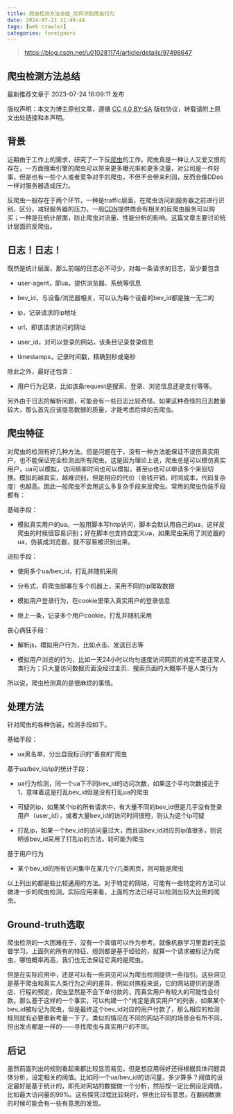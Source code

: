 ```yaml
---
title: 爬虫检测方法总结_如何识别爬虫行为
date: 2024-07-21 11:49:44
tags: [web crawler]
categories: foreigners
---
```


> https://blog.csdn.net/u010281174/article/details/97498647

## 爬虫检测方法总结

最新推荐文章于 2023-07-24 16:09:11 发布

版权声明：本文为博主原创文章，遵循 [CC 4.0 BY-SA](http://creativecommons.org/licenses/by-sa/4.0/) 版权协议，转载请附上原文出处链接和本声明。

## 背景

近期由于工作上的需求，研究了一下反[爬虫](https://so.csdn.net/so/search?q=%E7%88%AC%E8%99%AB&spm=1001.2101.3001.7020)的工作。爬虫真是一种让人又爱又恨的存在，一方面搜索引擎的爬虫可以带来更多曝光率和更多流量，对公司是一件好事，但是也有一些个人或者竞争对手的爬虫，不但不会带来利润，反而会像DDos一样对服务器造成压力。

反爬虫一般存在于两个环节，一种是traffic层面，在爬虫访问到服务器之前进行识别、区分，减轻服务器的压力，一般[CDN](https://so.csdn.net/so/search?q=CDN&spm=1001.2101.3001.7020)提供商会有相关的反爬虫服务可以购买；一种是在统计层面，防止爬虫对流量、性能分析的影响。这篇文章主要讨论统计层面的反爬虫。

## 日志！日志！

既然是统计层面，那么前端的日志必不可少。对每一条请求的日志，至少要包含

-   user-agent，即ua，提供浏览器、系统等信息
    
-   bev\_id，与设备/浏览器相关，可以认为每个设备的bev\_id都是独一无二的
    
-   ip，记录请求的ip地址
    
-   url，即该请求访问的网址
    
-   user\_id，对可以登录的网站，该条目记录登录信息
    
-   timestamps，记录时间戳，精确到秒或毫秒
    

除此之外，最好还包含：

-   用户行为记录，比如该条request是搜索、登录、浏览信息还是支付等等。
    

另外由于日志的解析问题，可能会有一些日志比较奇怪。如果这种奇怪的日志数量较大，那么首先应该提高数据的质量，才能考虑后续的去爬虫。

## 爬虫特征

对爬虫的检测有好几种方法。但是问题在于，没有一种方法能保证不误伤真实用户，也不能保证完全检测出所有爬虫。这是因为理论上说，爬虫总是可以模仿真实用户，ua可以模拟，访问频率时间也可以模拟，甚至ip也可以申请多个来回切换。模拟的越真实，越难识别，但是相应的代价（金钱开销，时间成本，代码复杂度）也越高。因此一般爬虫不会用这么多复杂手段来反爬虫。常用的爬虫伪装手段都有：

基础手段：

-   模拟真实用户的ua。一般用脚本写http访问，脚本会默认用自己的ua，这样反爬虫的时候很容易识别；好在脚本也支持自定义ua，如果爬虫采用了浏览器的ua，伪装成浏览器，就不容易被识别出来。
    

进阶手段：

-   使用多个ua/bev\_id，打乱并随机采用
    
-   分布式，将爬虫部署在多个机器上，采用不同的ip爬取数据
    
-   模拟用户登录行为，在cookie里带入真实用户的登录信息
    
-   继上一条，记录多个用户cookie，打乱并随机采用
    

丧心病狂手段：

-   解析js，模拟用户行为，比如点击、发送日志等
    
-   模拟用户浏览的行为，比如一天24小时以均匀速度访问网页的肯定不是正常人类行为；只大量访问数据页面没经过主页、搜索页面的大概率不是人类行为
    

所以说，爬虫检测真的是很麻烦的事情。

## 处理方法

针对爬虫的各种伪装，检测手段如下。

基础手段：

-   ua黑名单，分出自我标识的“善良的”爬虫

基于ua/bev\_id/ip的统计手段：

-   ua行为检测，同一个ua下不同bev\_id的访问次数，如果这个平均次数接近于1，意味着这是打乱bev\_id但是没有打乱ua的爬虫
    
-   可疑的ip，如果某个ip的所有请求中，有大量不同的bev\_id但是几乎没有登录用户（user\_id），或者大量bev\_id的访问时间很短，则认为这个ip可疑
    
-   打乱ip，如果一个bev\_id的访问量过大，而且该bev\_id对应的ip值很多，则说明该bev\_id采用了打乱ip的方法，较可能为爬虫
    

基于用户行为

-   某个bev\_id的所有访问集中在某几个/几类网页，则可能是爬虫
    

以上列出的都是些比较通用的方法。对于特定的网站，可能有一些特定的方法可以做进一步的爬虫检测。实际应用来看，上面的方法已经可以检测出较大比例的爬虫。

## Ground-truth选取

爬虫检测的一大困难在于，没有一个真值可以作为参考。就像机器学习里面的无监督学习。上面列的所有的特征、规则都是基于经验的，就算一个请求被标记为爬虫，哪怕概率再高，我们也无法保证它真的是爬虫。

但是在实际应用中，还是可以有一些洞见可以为爬虫检测提供一些指引。这些洞见是基于爬虫和真实人类行为之间的差异，例如对携程来说，它的网站提供的是酒店、行程的预定，爬虫显然是不会下单付款的，而真实用户有较大的可能性会付款。那么基于这样的一个事实，可以构建一个“肯定是真实用户”的列表，如果某个bev\_id被标记为爬虫，但是最终这个bev\_id对应的用户付款了，那么相应的检测规则就有必要重新考量一下了。类似的情况在不同的网站不同的场景会有所不同，但出发点都是一样的——寻找爬虫与真实用户的不同。

## 后记

虽然前面列出的规则看起来都比较显而易见，但是想应用得好还得根据具体问题具体分析，设定相关的阈值。比如同一个ua/bev\_id的访问量，多少算多？阈值的设定最好是基于统计的，即先对网站的数据做一个分析，然后按一定比例设定阈值，比如最大访问量的99%。这些探究过程比较耗时，但也比较有意思，在翻阅数据的时候可能会有一些有意思的发现。


